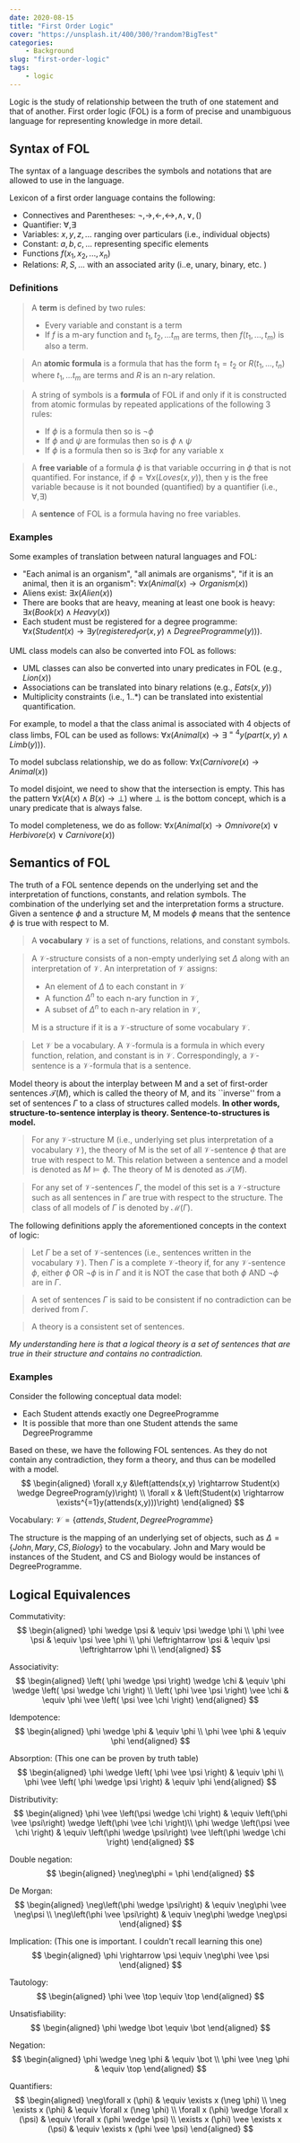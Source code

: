 ```yaml
---
date: 2020-08-15
title: "First Order Logic"
cover: "https://unsplash.it/400/300/?random?BigTest"
categories: 
    - Background
slug: "first-order-logic"
tags:
    - logic
---
```


Logic is the study of relationship between the truth of one statement and that of another. First order logic (FOL) is a form of precise and unambiguous language for representing knowledge in more detail. 

## Syntax of FOL

The syntax of a language describes the symbols and notations that are allowed to use in the language.

Lexicon of a first order language contains the following:
- Connectives and Parentheses: $\neg,\rightarrow,\leftarrow,\leftrightarrow,\wedge,\vee, ()$
- Quantifier: $\forall, \exists$
- Variables: $x,y,z, ...$ ranging over particulars (i.e., individual objects)
- Constant: $a, b, c, ...$ representing specific elements
- Functions $f(x_1, x_2, ..., x_n)$
- Relations: $R, S, ...$ with an associated arity (i..e, unary, binary, etc. )

### Definitions

> A **term** is defined by two rules:
> - Every variable and constant is a term
> - If $f$ is a m-ary function and $t_1, t_2, ... t_m$ are terms, then $f(t_1, ..., t_m)$ is also a term.

> An **atomic formula** is a formula that has the form $t_1 = t_2$ or $R(t_1, ..., t_n)$ where $t_1, ... t_m$ are terms and $R$ is an n-ary relation.

> A string of symbols is a **formula** of FOL if and only if it is constructed from atomic formulas by repeated applications of the following 3 rules:
> - If $\phi$ is a formula then so is $\neg\phi$
> - If $\phi$ and $\psi$ are formulas then so is $\phi \wedge \psi$
> - If $\phi$ is a formula then so is $\exists x \phi$ for any variable x


> A **free variable** of a formula $\phi$ is that variable occurring in $\phi$ that is not quantified. For instance, if $\phi = \forall x \left(Loves(x, y)\right)$, then y is the free variable because is it not bounded (quantified) by a quantifier (i.e., $\forall, \exists$)

> A **sentence** of FOL is a formula having no free variables.

### Examples

Some examples of translation between natural languages and FOL:
- "Each animal is an organism", "all animals are organisms", "if it is an animal, then it is an organism": $\forall x \left(Animal(x) \rightarrow Organism(x) \right)$
- Aliens exist: $\exists x \left(Alien(x)\right)$
- There are books that are heavy, meaning at least one book is heavy: $\exists x \left( Book(x) \wedge Heavy(x) \right)$
- Each student must be registered for a degree programme: 
	$\forall x \left( Student(x) \rightarrow \exists y \left( registered_for(x,y) \wedge DegreeProgramme(y) \right) \right)$.

UML class models can also be converted into FOL as follows:
- UML classes can also be converted into unary predicates in FOL (e.g., $Lion(x)$)
- Associations can be translated into binary relations (e.g., $Eats(x, y)$)
- Multiplicity constraints (i.e., 1..*) can be translated into existential quantification. 

For example, to model a that the class animal is associated with 4 objects of class limbs, FOL can be used as follows: $\forall x \left( Animal(x) \rightarrow \exists^{=4}y\left( part(x,y) \wedge Limb(y) \right) \right)$. 

To model subclass relationship, we do as follow: $\forall x \left( Carnivore(x) \rightarrow Animal(x) \right)$

To model disjoint, we need to show that the intersection is empty. This has the pattern $\forall x \left( A(x) \wedge B(x) \rightarrow \bot \right)$ where $\bot$ is the bottom concept, which is a unary predicate that is always false. 

To model completeness, we do as follow: 
$\forall x \left( Animal(x) \rightarrow Omnivore(x) \vee Herbivore(x) \vee Carnivore(x) \right)$

## Semantics of FOL

The truth of a FOL sentence depends on the underlying set and the interpretation of functions, constants, and relation symbols. The combination of the underlying set and the interpretation forms a structure. Given a sentence $\phi$ and a structure $\mathrm{M}$, $\mathrm{M}$ models $\phi$ means that the sentence $\phi$ is true with respect to $\mathrm{M}$. 

> A **vocabulary** $\mathcal{V}$ is a set of functions, relations, and constant symbols. 

> A $\mathcal{V}$-structure consists of a non-empty underlying set $\Delta$ along with an interpretation of $\mathcal{V}$. An interpretation of $\mathcal{V}$ assigns:
> - An element of $\Delta$ to each constant in $\mathcal{V}$
> - A function $\Delta^n$ to each n-ary function in $\mathcal{V}$,
> - A subset of $\Delta^n$ to each n-ary relation in $\mathcal{V}$,
>
> $\mathrm{M}$ is a structure if it is a $\mathcal{V}$-structure of some vocabulary $\mathcal{V}$.

> Let $\mathcal{V}$ be a vocabulary. A $\mathcal{V}$-formula is a formula in which every function, relation, and constant is in $\mathcal{V}$. Correspondingly, a $\mathcal{V}$-sentence is a  $\mathcal{V}$-formula that is a sentence.

Model theory is about the interplay between M and a set of first-order sentences $\mathcal{T}(M)$, which is called the theory of M, and its ``inverse'' from a set of sentences $\Gamma$ to a class of structures called models. **In other words, structure-to-sentence interplay is theory. Sentence-to-structures is model.**

> For any $\mathcal{V}$-structure M (i.e., underlying set plus interpretation of a vocabulary $\mathcal{V}$), the theory of M is the set of all $\mathcal{V}$-sentence $\phi$ that are true with respect to $\mathrm{M}$. This relation between a sentence and a model is denoted as $M \models \phi$. The theory of $\mathrm{M}$ is denoted as $\mathcal{T}(M)$.

> For any set of $\mathcal{V}$-sentences $\Gamma$, the model of this set is a $\mathcal{V}$-structure such as all sentences in $\Gamma$ are true with respect to the structure. The class of all models of $\Gamma$ is denoted by $\mathcal{M}(\Gamma)$.

The following definitions apply the aforementioned concepts in the context of logic:

> Let $\Gamma$ be a set of $\mathcal{V}$-sentences (i.e., sentences written in the vocabulary $\mathcal{V}$). Then $\Gamma$ is a complete $\mathcal{V}$-theory if, for any $\mathcal{V}$-sentence $\phi$, either $\phi$ OR $\neg\phi$ is in $\Gamma$ and it is NOT the case that both $\phi$ AND $\neg\phi$ are in $\Gamma$.

> A set of sentences $\Gamma$ is said to be consistent if no contradiction can be derived from $\Gamma$.

> A theory is a consistent set of sentences.

*My understanding here is that a logical theory is a set of sentences that are true in their structure and contains no contradiction.*

### Examples

Consider the following conceptual data model:
- Each Student attends exactly one DegreeProgramme
- It is possible that more than one Student attends the same DegreeProgramme

Based on these, we have the following FOL sentences. As they do not contain any contradiction, they form a theory, and thus can be modelled with a model.
$$
\begin{aligned}
\forall x,y &\left(attends(x,y) \rightarrow Student(x) \wedge DegreeProgram(y)\right) \\
\forall x  & \left(Student(x) \rightarrow \exists^{=1}y(attends(x,y)))\right)
\end{aligned}
$$

Vocabulary: $\mathcal{V}=\left\{ attends, Student, DegreeProgramme \right\}$

The structure is the mapping of an underlying set of objects, such as $\Delta = \left\{ John, Mary, CS, Biology \right\}$ to the vocabulary. John and Mary would be instances of the Student, and CS and Biology would be instances of DegreeProgramme. 

## Logical Equivalences

Commutativity:
$$
\begin{aligned}
\phi \wedge \psi & \equiv \psi \wedge \phi \\
\phi \vee \psi & \equiv \psi \vee \phi \\
\phi \leftrightarrow \psi & \equiv \psi \leftrightarrow \phi \\
\end{aligned}
$$

Associativity:
$$
\begin{aligned}
\left( \phi \wedge \psi \right) \wedge \chi & \equiv \phi \wedge \left( \psi \wedge \chi \right) \\
\left( \phi \vee \psi \right) \vee \chi & \equiv \phi \vee \left( \psi \vee \chi \right) 
\end{aligned}
$$

Idempotence:
$$
\begin{aligned}
\phi \wedge \phi & \equiv \phi \\
\phi \vee \phi & \equiv \phi
\end{aligned}
$$

Absorption: (This one can be proven by truth table)
$$
\begin{aligned}
\phi \wedge \left( \phi \vee \psi \right) & \equiv \phi \\
\phi \vee \left( \phi \wedge \psi \right) & \equiv \phi
\end{aligned}
$$

Distributivity:
$$
\begin{aligned}
\phi \vee \left(\psi \wedge \chi \right) & \equiv \left(\phi \vee \psi\right) \wedge \left(\phi \vee \chi \right)\\
\phi \wedge \left(\psi \vee \chi \right) & \equiv \left(\phi \wedge \psi\right) \vee \left(\phi \wedge \chi \right)
\end{aligned}
$$

Double negation:
$$
\begin{aligned}
\neg\neg\phi = \phi
\end{aligned}
$$

De Morgan:
$$
\begin{aligned}
\neg\left(\phi \wedge \psi\right) & \equiv \neg\phi \vee \neg\psi \\
\neg\left(\phi \vee \psi\right) & \equiv \neg\phi \wedge \neg\psi
\end{aligned}
$$

Implication: (This one is important. I couldn't recall learning this one)
$$
\begin{aligned}
\phi \rightarrow \psi \equiv \neg\phi \vee \psi
\end{aligned}
$$

Tautology:
$$
\begin{aligned}
\phi \vee \top \equiv \top
\end{aligned}
$$

Unsatisfiability:
$$
\begin{aligned}
\phi \wedge \bot \equiv \bot
\end{aligned}
$$

Negation:
$$
\begin{aligned}
\phi \wedge \neg \phi & \equiv \bot \\
\phi \vee \neg \phi & \equiv \top
\end{aligned}
$$

Quantifiers:
$$
\begin{aligned}
\neg\forall x (\phi) & \equiv \exists x (\neg \phi) \\
\neg \exists x (\phi) & \equiv \forall x (\neg \phi) \\
\forall x (\phi) \wedge \forall x (\psi) & \equiv \forall x (\phi \wedge \psi) \\
\exists x (\phi) \vee \exists x (\psi) & \equiv \exists x (\phi \vee \psi)
\end{aligned}
$$